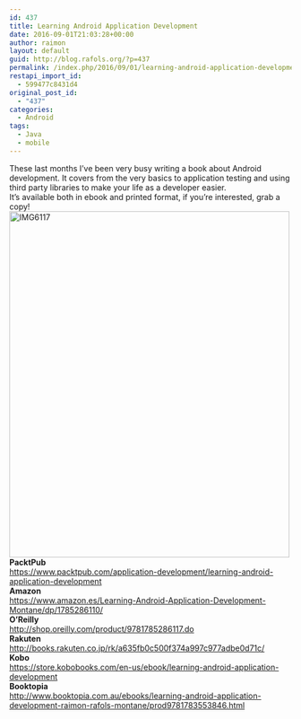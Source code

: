 ```yaml
---
id: 437
title: Learning Android Application Development
date: 2016-09-01T21:03:28+00:00
author: raimon
layout: default
guid: http://blog.rafols.org/?p=437
permalink: /index.php/2016/09/01/learning-android-application-development/
restapi_import_id:
  - 599477c8431d4
original_post_id:
  - "437"
categories:
  - Android
tags:
  - Java
  - mobile
---
```

These last months I&#8217;ve been very busy writing a book about Android development. It covers from the very basics to application testing and using third party libraries to make your life as a developer easier.  
It&#8217;s available both in ebook and printed format, if you&#8217;re interested, grab a copy!  
[<img loading="lazy" class=" size-full wp-image-438 aligncenter" src="http://ec2-18-232-250-173.compute-1.amazonaws.com/wp-content/uploads/2016/09/img6117.jpg" alt="IMG6117" width="500" height="617" srcset="http://blog.rafols.org/wp-content/uploads/2016/09/img6117.jpg 500w, http://blog.rafols.org/wp-content/uploads/2016/09/img6117-243x300.jpg 243w" sizes="(max-width: 500px) 100vw, 500px" />](https://www.packtpub.com/application-development/learning-android-application-development)  
**PacktPub**  
<https://www.packtpub.com/application-development/learning-android-application-development>  
**Amazon**  
<https://www.amazon.es/Learning-Android-Application-Development-Montane/dp/1785286110/>  
**O&#8217;Reilly**  
<http://shop.oreilly.com/product/9781785286117.do>  
**Rakuten**  
<http://books.rakuten.co.jp/rk/a635fb0c500f374a997c977adbe0d71c/>  
**Kobo**  
<https://store.kobobooks.com/en-us/ebook/learning-android-application-development>  
**Booktopia**  
<http://www.booktopia.com.au/ebooks/learning-android-application-development-raimon-rafols-montane/prod9781783553846.html>
